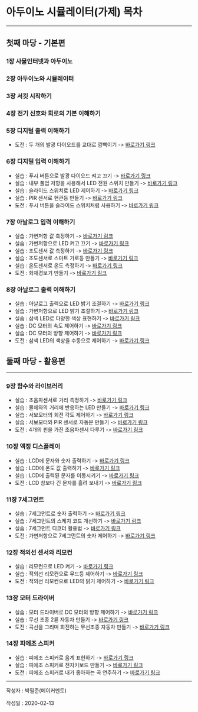 아두이노 시뮬레이터(가제) 목차
=======================
***

첫째 마당 - 기본편
--------------

### 1장 사물인터넷과 아두이노
### 2장 아두이노와 시뮬레이터
### 3장 서킷 시작하기
### 4장 전기 신호와 회로의 기본 이해하기
### 5장 디지털 출력 이해하기
* 도전 : 두 개의 발광 다이오드를 교대로 깜빡이기 -> [바로가기 링크](https://google.com")
### 6장 디지털 입력 이해하기
* 실습 : 푸시 버튼으로 발광 다이오드 켜고 끄기 -> [바로가기 링크](https://google.com")
* 실습 : 내부 풀업 저항을 사용해서 LED 전원 스위치 만들기 -> [바로가기 링크](https://google.com")
* 실습 : 슬라이드 스위치로 LED 제어하기 -> [바로가기 링크](https://google.com")
* 실습 : PIR 센서로 현관등 만들기 -> [바로가기 링크](https://google.com")
* 도전 : 푸시 버튼을 슬라이드 스위치처럼 사용하기 -> [바로가기 링크](https://google.com")
### 7장 아날로그 입력 이해하기
* 실습 : 가변저항 값 측정하기 -> [바로가기 링크](https://google.com")
* 실습 : 가변저항으로 LED 켜고 끄기 -> [바로가기 링크](https://google.com")
* 실습 : 조도센서 값 측정하기 -> [바로가기 링크](https://google.com")
* 실습 : 조도센서로 스마트 가로등 만들기 -> [바로가기 링크](https://google.com")
* 실습 : 온도센서로 온도 측정하기 -> [바로가기 링크](https://google.com")
* 도전 : 화재경보기 만들기 -> [바로가기 링크](https://google.com")
### 8장 아날로그 출력 이해하기
* 실습 : 아날로그 출력으로 LED 밝기 조절하기 -> [바로가기 링크](https://google.com")
* 실습 : 가변저항으로 LED 밝기 조절하기 -> [바로가기 링크](https://google.com")
* 실습 : 삼색 LED로 다양한 색상 표현하기 -> [바로가기 링크](https://google.com")
* 실습 : DC 모터의 속도 제어하기 -> [바로가기 링크](https://google.com")
* 실습 : DC 모터의 방향 제어하기 -> [바로가기 링크](https://google.com")
* 도전 : 삼색 LED의 색상을 수동으로 제어하기 -> [바로가기 링크](https://google.com")

둘째 마당 - 활용편
--------------
***

### 9장 함수와 라이브러리
* 실습 : 초음파센서로 거리 측정하기 -> [바로가기 링크](https://google.com")
* 실습 : 물체와의 거리에 반응하는 LED 만들기 -> [바로가기 링크](https://google.com")
* 실습 : 서보모터의 회전 각도 제어하기 -> [바로가기 링크](https://google.com")
* 실습 : 서보모터와 PIR 센서로 자동문 만들기 -> [바로가기 링크](https://google.com")
* 도전 : 4개의 핀을 가진 초음파센서 다루기 -> [바로가기 링크](https://google.com")
### 10장 액정 디스플레이
* 실습 : LCD에 문자와 숫자 출력하기 -> [바로가기 링크](https://google.com")
* 실습 : LCD에 온도 값 출력하기 -> [바로가기 링크](https://google.com")
* 실습 : LCD에 출력된 문자를 이동시키기 -> [바로가기 링크](https://google.com")
* 도전 : LCD 창보다 긴 문자를 흘려 보내기 -> [바로가기 링크](https://google.com")
### 11장 7세그먼트
* 실습 : 7세그먼트로 숫자 출력하기 -> [바로가기 링크](https://google.com")
* 실습 : 7세그먼트의 스케치 코드 개선하기 -> [바로가기 링크](https://google.com")
* 실습 : 7세그먼트 디코더 활용법 -> [바로가기 링크](https://google.com")
* 도전 : 가변저항으로 7세그먼트의 숫자 제어하기 -> [바로가기 링크](https://google.com")
### 12장 적외선 센서와 리모컨
* 실습 : 리모컨으로 LED 켜기 -> [바로가기 링크](https://google.com")
* 실습 : 적외선 리모컨으로 무드등 제어하기 -> [바로가기 링크](https://google.com")
* 도전 : 적외선 리모컨으로 LED의 밝기 제어하기 -> [바로가기 링크](https://google.com")
### 13장 모터 드라이버
* 실습 : 모터 드라이버로 DC 모터의 방향 제어하기 -> [바로가기 링크](https://google.com")
* 실습 : 무선 조종 2륜 자동차 만들기 -> [바로가기 링크](https://google.com")
* 도전 : 곡선을 그리며 회전하는 무선조종 자동차 만들기 -> [바로가기 링크](https://google.com")
### 14장 피에조 스피커
* 실습 : 피에조 스피커로 음계 표현하기 -> [바로가기 링크](https://google.com")
* 실습 : 피에조 스피커로 전자키보드 만들기 -> [바로가기 링크](https://google.com")
* 도전 : 피에조 스피커로 내가 좋아하는 곡 연주하기 -> [바로가기 링크](https://google.com")
***

작성자 : 박필준(메이커멘토)

작성일 : 2020-02-13
